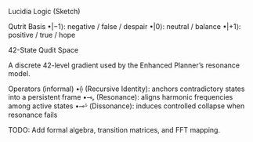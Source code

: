 
Lucidia Logic (Sketch)

Qutrit Basis
•|−1⟩: negative / false / despair
•|0⟩: neutral / balance
•|+1⟩: positive / true / hope

42-State Qudit Space

A discrete 42-level gradient used by the Enhanced Planner’s resonance model.

Operators (informal)
•⟠ (Recursive Identity): anchors contradictory states into a persistent frame
•⊸ᵣ (Resonance): aligns harmonic frequencies among active states
•⊸ᵟ (Dissonance): induces controlled collapse when resonance fails

TODO: Add formal algebra, transition matrices, and FFT mapping.
